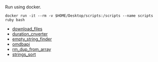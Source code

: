 Run using docker.

```
docker run -it --rm -v $HOME/Desktop/scripts:/scripts --name scripts ruby bash
```

- [download_files](https://github.com/lifeparticle/Ruby-Cheatsheet/blob/master/scripts/download_files.rb)
- [duration_cnverter](https://github.com/lifeparticle/Ruby-Cheatsheet/blob/master/scripts/duration_cnverter.rb)
- [empty_string_finder](https://github.com/lifeparticle/Ruby-Cheatsheet/blob/master/scripts/empty_string_finder.rb)
- [omdbapi](https://github.com/lifeparticle/Ruby-Cheatsheet/blob/master/scripts/omdbapi.rb)
- [rm_dup_from_array](https://github.com/lifeparticle/Ruby-Cheatsheet/blob/master/scripts/rm_dup_from_array.rb)
- [strings_sort](https://github.com/lifeparticle/Ruby-Cheatsheet/blob/master/scripts/strings_sort.rb)
